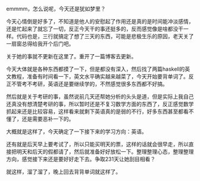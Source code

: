 emmmm，怎么说呢，今天还是犹如梦里？

今天心情倒是好多了，不知道是他人的安慰起了作用还是真的是时间能冲淡感情，还是忙起来了就忘了一切，反正今天干的事还挺多的，反而感觉像是啥都没干一样。代码也是，三行就搞定了想了三天的东西，可能是悲极生乐的原因，老天关了一扇窗总得给我开个后门吧。

关于她的事就不更新在这里了。重开了一篇博客去更新。

今天大体就是各种东西都摸了一下，但是都没有深入，然后找了两篇haskell的英文教程，准备有时间看一下，英文水平确实越来越菜了，今天开始要背单词了。反正不管考不考研，英语还是要继续学的，不然感觉很多东西都不好搞。

然后就是关于考研的事，虽然说前几天还帮她分析的头头是道，但是实际上我自己还真没有想清楚考研的事，所以暂时还是不复习数学方面的东西了，反正感觉数学抓起来还是比较容易，这样看来就剩下英语真的是弱的不行，好多东西甚至都看不懂了，还是需要恶补一下的。

大概就是这样了，今天确定了一下接下来的学习方向：英语。

还有就是后天早上要考试了，所以只能买明天的票，这样的话就会很早走，所以直接把明天和后天的假都请了，然后就准备好好放松一下。整理整理心态，整理整理方向，感觉接下来还是要好好走下去。争取231天让她刮目相看？

就这样，溜了溜了，晚上回去背背单词就这样了。

